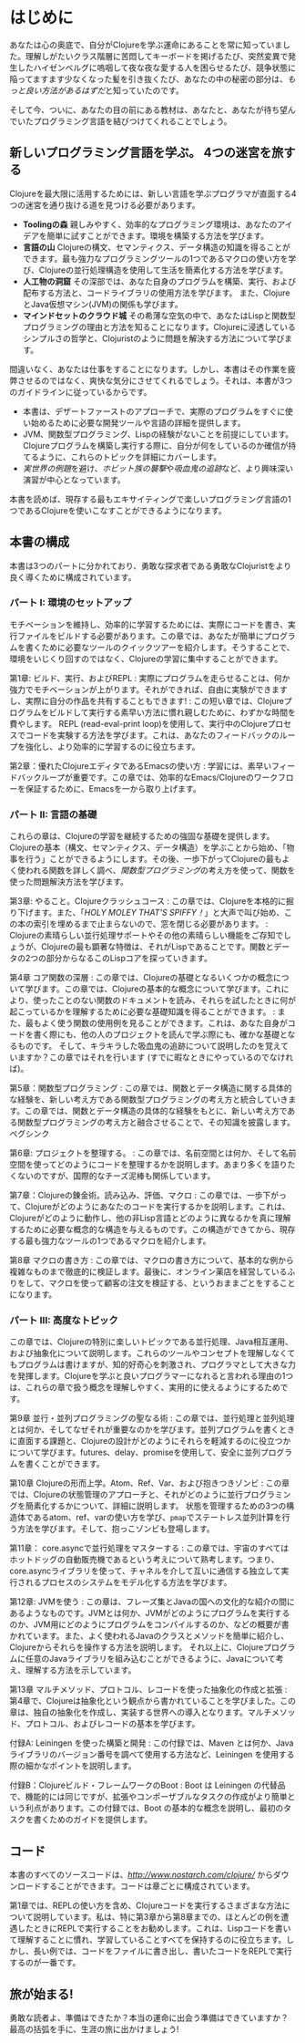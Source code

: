 

# はじめに

あなたは心の奥底で、自分がClojureを学ぶ運命にあることを常に知っていました。理解しがたいクラス階層に苦悶してキーボードを掲げるたび、突然変異で発生したハイゼンベルグに嗚咽して夜な夜な愛する人を困らせるたび、競争状態に陥ってますます少なくなった髪を引き抜くたび、あなたの中の秘密の部分は、*もっと良い方法があるはずだ*と知っていたのです。

そして今、ついに、あなたの目の前にある教材は、あなたと、あなたが待ち望んでいたプログラミング言語を結びつけてくれることでしょう。

## 新しいプログラミング言語を学ぶ。 4つの迷宮を旅する

Clojureを最大限に活用するためには、新しい言語を学ぶプログラマが直面する4つの迷宮を通り抜ける道を見つける必要があります。

- **Toolingの森** 親しみやすく、効率的なプログラミング環境は、あなたのアイデアを簡単に試すことができます。環境を構築する方法を学びます。
- **言語の山** Clojureの構文、セマンティクス、データ構造の知識を得ることができます。最も強力なプログラミングツールの1つであるマクロの使い方を学び、Clojureの並行処理構造を使用して生活を簡素化する方法を学びます。
- **人工物の洞窟** その深部では、あなた自身のプログラムを構築、実行、および配布する方法と、コードライブラリの使用方法を学びます。 また、ClojureとJava仮想マシン(JVM)の関係も学びます。
- **マインドセットのクラウド城** その希薄な空気の中で、あなたはLispと関数型プログラミングの理由と方法を知ることになります。Clojureに浸透しているシンプルさの哲学と、Clojuristのように問題を解決する方法について学びます。

間違いなく、あなたは仕事をすることになります。しかし、本書はその作業を疲弊させるのではなく、爽快な気分にさせてくれるでしょう。それは、本書が3つのガイドラインに従っているからです。

- 本書は、デザートファーストのアプローチで、実際のプログラムをすぐに使い始めるために必要な開発ツールや言語の詳細を提供します。
- JVM、関数型プログラミング、Lispの経験がないことを前提にしています。Clojureプログラムを構築し実行する際に、自分が何をしているのか確信が持てるように、これらのトピックを詳細にカバーします。
- *実世界の例題*を避け、*ホビット族の襲撃*や*吸血鬼の追跡*など、より興味深い演習が中心となっています。

本書を読めば、現存する最もエキサイティングで楽しいプログラミング言語の1つであるClojureを使いこなすことができるようになります。

## 本書の構成

本書は3つのパートに分かれており、勇敢な探求者である勇敢なClojuristをより良く導くために構成されています。

### パート I: 環境のセットアップ

モチベーションを維持し、効率的に学習するためには、実際にコードを書き、実行ファイルをビルドする必要があります。この章では、あなたが簡単にプログラムを書くために必要なツールのクイックツアーを紹介します。そうすることで、環境をいじくり回すのではなく、Clojureの学習に集中することができます。

第1章: ビルド、実行、およびREPL
:   実際にプログラムを走らせることは、何か強力でモチベーションが上がります。それができれば、自由に実験ができますし、実際に自分の作品を共有することもできます!
:   この短い章では、Clojureプログラムをビルドして実行する素早い方法に慣れ親しむために、わずかな時間を費やします。 REPL (read-eval-print loop)を使用して、実行中のClojureプロセスでコードを実験する方法を学びます。これは、あなたのフィードバックのループを強化し、より効率的に学習するのに役立ちます。

第2章：優れたClojureエディタであるEmacsの使い方
:   学習には、素早いフィードバックループが重要です。この章では、効率的なEmacs/Clojureのワークフローを保証するために、Emacsを一から取り上げます。

### パート II: 言語の基礎

これらの章は、Clojureの学習を継続するための強固な基礎を提供します。Clojureの基本（構文、セマンティクス、データ構造）を学ぶことから始め、「物事を行う」ことができるようにします。その後、一歩下がってClojureの最もよく使われる関数を詳しく調べ、*関数型プログラミング*の考え方を使って、関数を使った問題解決方法を学びます。

第3章: やること。Clojureクラッシュコース
:   この章では、Clojureを本格的に掘り下げます。また、「*HOLY MOLEY THAT'S SPIFFY！*」と大声で叫び始め、この本の索引を埋めるまで止まらないので、窓を閉じる必要があります。
:   Clojureの素晴らしい並行処理サポートやその他の素晴らしい機能をご存知でしょうが、Clojureの最も顕著な特徴は、それがLispであることです。関数とデータの2つの部分からなるこのLispコアを探っていきます。

第4章 コア関数の深層
:   この章では、Clojureの基礎となるいくつかの概念について学びます。この章では、Clojureの基本的な概念について学びます。これにより、使ったことのない関数のドキュメントを読み、それらを試したときに何が起こっているかを理解するために必要な基礎知識を得ることができます。
:   また、最もよく使う関数の使用例を見ることができます。これは、あなた自身がコードを書く際にも、他の人のプロジェクトを読んで学ぶ際にも、確かな基礎となるものです。 そして、キラキラした吸血鬼の追跡について説明したのを覚えていますか？この章ではそれを行います (すでに暇なときにやっているのでなければ)。

第5章：関数型プログラミング
:   この章では、関数とデータ構造に関する具体的な経験を、新しい考え方である関数型プログラミングの考え方と統合していきます。この章では、関数とデータ構造の具体的な経験をもとに、新しい考え方である関数型プログラミングの考え方と融合させることで、その知識を披露します。ペグシンク

第6章: プロジェクトを整理する。
:   この章では、名前空間とは何か、そして名前空間を使ってどのようにコードを整理するかを説明します。あまり多くを語りたくないのですが、国際的なチーズ泥棒も関係しています。

第7章：Clojureの錬金術。読み込み、評価、マクロ
:   この章では、一歩下がって、Clojureがどのようにあなたのコードを実行するかを説明します。これは、Clojureがどのように動作し、他の非Lisp言語とどのように異なるかを真に理解するために必要な概念的な構造を与えるものです。この構造ができてから、現存する最も強力なツールの1つであるマクロを紹介します。

第8章 マクロの書き方
:   この章では、マクロの書き方について、基本的な例から複雑なものまで徹底的に検証します。最後に、オンライン薬店を経営しているふりをして、マクロを使って顧客の注文を検証する、というおままごとをすることになります。

### パート III: 高度なトピック

この章では、Clojureの特別に楽しいトピックである並行処理、Java相互運用、および抽象化について説明します。これらのツールやコンセプトを理解しなくてもプログラムは書けますが、知的好奇心を刺激され、プログラマとして大きな力を発揮します。Clojureを学ぶと良いプログラマーになれると言われる理由の1つは、これらの章で扱う概念を理解しやすく、実用的に使えるようにするためです。

第9章 並行・並列プログラミングの聖なる術
:   この章では、並行処理と並列処理とは何か、そしてなぜそれが重要なのかを学びます。並列プログラムを書くときに直面する課題と、Clojureの設計がどのようにそれらを軽減するのに役立つかについて学びます。futures、delay、promiseを使用して、安全に並列プログラムを書くことができます。

第10章 Clojureの形而上学。Atom、Ref、Var、および抱きつきゾンビ
:   この章では、Clojureの状態管理のアプローチと、それがどのように並行プログラミングを簡素化するかについて、詳細に説明します。 状態を管理するための3つの構造体であるatom、ref、varの使い方を学び、`pmap`でステートレス並列計算を行う方法を学びます。そして、抱っこゾンビも登場します。

第11章： core.asyncで並行処理をマスターする
:   この章では、宇宙のすべてはホットドッグの自動販売機であるという考えについて熟考します。つまり、core.asyncライブラリを使って、チャネルを介して互いに通信する独立して実行されるプロセスのシステムをモデル化する方法を学びます。

第12章: JVMを使う
:   この章は、フレーズ集とJavaの国への文化的な紹介の間にあるようなものです。JVMとは何か、JVMがどのようにプログラムを実行するのか、JVM用にどのようにプログラムをコンパイルするのか、などの概要が書かれています。また、よく使われるJavaのクラスとメソッドを簡単に紹介し、Clojureからそれらを操作する方法を説明します。 それ以上に、Clojureプログラムに任意のJavaライブラリを組み込むことができるように、Javaについて考え、理解する方法を示しています。

第13章 マルチメソッド、プロトコル、レコードを使った抽象化の作成と拡張
:   第4章で、Clojureは抽象化という観点から書かれていることを学びました。この章は、独自の抽象化を作成し、実装する世界への導入となります。マルチメソッド、プロトコル、およびレコードの基本を学びます。

付録A: Leiningen を使った構築と開発
:   この付録では、Maven とは何か、Java ライブラリのバージョン番号を調べて使用する方法など、Leiningen を使用する際の細かなポイントを説明します。

付録B：Clojureビルド・フレームワークのBoot
:   Boot は Leiningen の代替品で、機能的には同じですが、拡張やコンポーザブルなタスクの作成がより簡単という利点があります。この付録では、Boot の基本的な概念を説明し、最初のタスクを書くためのガイドを提供します。

## コード

本書のすべてのソースコードは、*<http://www.nostarch.com/clojure/>* からダウンロードすることができます。コードは章ごとに構成されています。

第1章では、REPLの使い方を含め、Clojureコードを実行するさまざまな方法について説明しています。私は、特に第3章から第8章までの、ほとんどの例を遭遇したときにREPLで実行することをお勧めします。これは、Lispコードを書いて理解することに慣れ、学習していることすべてを保持するのに役立ちます。しかし、長い例では、コードをファイルに書き出し、書いたコードをREPLで実行するのが一番です。

## 旅が始まる!

勇敢な読者よ、準備はできたか？本当の運命に出会う準備はできていますか？ 最高の括弧を手に、生涯の旅に出かけましょう!



